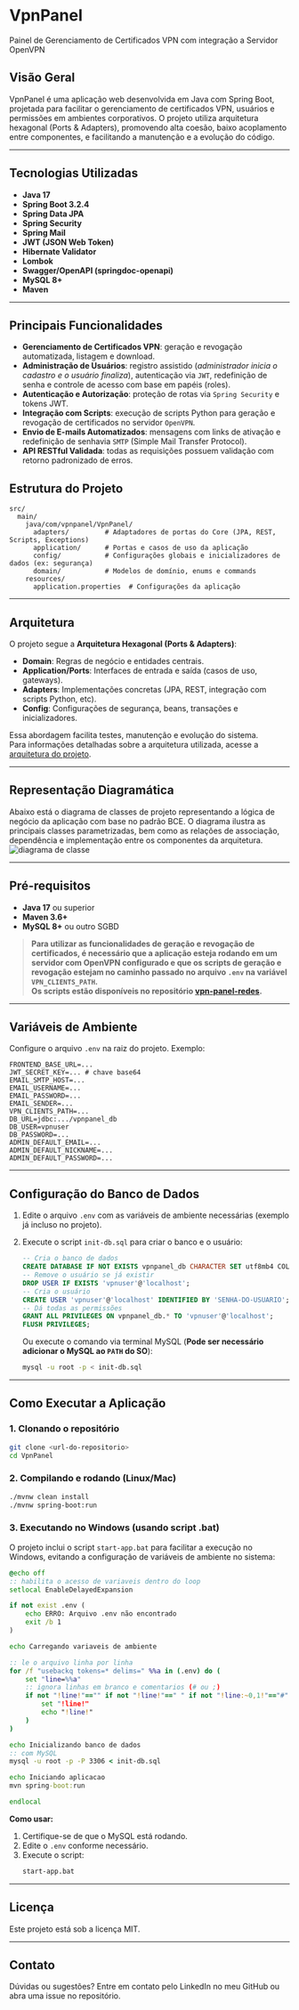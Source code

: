 # VpnPanel

Painel de Gerenciamento de Certificados VPN com integração a Servidor OpenVPN 

## Visão Geral
VpnPanel é uma aplicação web desenvolvida em Java com Spring Boot, projetada para facilitar o gerenciamento de certificados VPN, usuários e permissões em ambientes corporativos. O projeto utiliza arquitetura hexagonal (Ports & Adapters), promovendo alta coesão, baixo acoplamento entre componentes, e facilitando a manutenção e a evolução do código.

---

## Tecnologias Utilizadas
- **Java 17**
- **Spring Boot 3.2.4**
- **Spring Data JPA**
- **Spring Security**
- **Spring Mail**
- **JWT (JSON Web Token)**
- **Hibernate Validator**
- **Lombok**
- **Swagger/OpenAPI (springdoc-openapi)**
- **MySQL 8+**
- **Maven**

---

## Principais Funcionalidades

- **Gerenciamento de Certificados VPN**: geração e revogação automatizada, listagem e download.
- **Administração de Usuários**: registro assistido (*administrador inicia o cadastro e o usuário finaliza*), autenticação via `JWT`, redefinição de senha e controle de acesso com base em papéis (roles).
- **Autenticação e Autorização**: proteção de rotas via `Spring Security` e tokens JWT.
- **Integração com Scripts**: execução de scripts Python para geração e revogação de certificados no servidor `OpenVPN`.
- **Envio de E-mails Automatizados**: mensagens com links de ativação e redefinição de senhavia `SMTP` (Simple Mail Transfer Protocol).
- **API RESTful Validada**: todas as requisições possuem validação com retorno padronizado de erros.

## Estrutura do Projeto
```
src/
  main/
    java/com/vpnpanel/VpnPanel/
      adapters/         # Adaptadores de portas do Core (JPA, REST, Scripts, Exceptions)
      application/      # Portas e casos de uso da aplicação
      config/           # Configurações globais e inicializadores de dados (ex: segurança)
      domain/           # Modelos de domínio, enums e commands
    resources/
      application.properties  # Configurações da aplicação
```

---

## Arquitetura
O projeto segue a **Arquitetura Hexagonal (Ports & Adapters)**:
- **Domain**: Regras de negócio e entidades centrais.
- **Application/Ports**: Interfaces de entrada e saída (casos de uso, gateways).
- **Adapters**: Implementações concretas (JPA, REST, integração com scripts Python, etc).
- **Config**: Configurações de segurança, beans, transações e inicializadores.

Essa abordagem facilita testes, manutenção e evolução do sistema.<br>
Para informações detalhadas sobre a arquitetura utilizada, acesse a [arquitetura do projeto][archi].

---

## Representação Diagramática
Abaixo está o diagrama de classes de projeto representando a lógica de negócio da aplicação com base no padrão BCE. O diagrama ilustra as principais classes parametrizadas, bem como as relações de associação, dependência e implementação entre os componentes da arquitetura.
![diagrama de classe](docs/class-diagram-vpnpanel.png)

---

## Pré-requisitos
- **Java 17** ou superior
- **Maven 3.6+**
- **MySQL 8+** ou outro SGBD

>**Para utilizar as funcionalidades de geração e revogação de certificados, é necessário que a aplicação esteja rodando em um servidor com OpenVPN configurado e que os scripts de geração e revogação estejam no caminho passado no arquivo `.env` na variável `VPN_CLIENTS_PATH`.<br>
Os scripts estão disponíveis no repositório [vpn-panel-redes][repo_scripts].**

---

## Variáveis de Ambiente
Configure o arquivo `.env` na raiz do projeto. Exemplo:
```env
FRONTEND_BASE_URL=...
JWT_SECRET_KEY=... # chave base64
EMAIL_SMTP_HOST=...
EMAIL_USERNAME=...
EMAIL_PASSWORD=...
EMAIL_SENDER=...
VPN_CLIENTS_PATH=...
DB_URL=jdbc:.../vpnpanel_db
DB_USER=vpnuser
DB_PASSWORD=...
ADMIN_DEFAULT_EMAIL=...
ADMIN_DEFAULT_NICKNAME=...
ADMIN_DEFAULT_PASSWORD=...
``` 
---

## Configuração do Banco de Dados
1. Edite o arquivo `.env` com as variáveis de ambiente necessárias (exemplo já incluso no projeto).

2. Execute o script `init-db.sql` para criar o banco e o usuário:
   ```sql
   -- Cria o banco de dados
   CREATE DATABASE IF NOT EXISTS vpnpanel_db CHARACTER SET utf8mb4 COLLATE utf8mb4_unicode_ci;
   -- Remove o usuário se já existir
   DROP USER IF EXISTS 'vpnuser'@'localhost';
   -- Cria o usuário
   CREATE USER 'vpnuser'@'localhost' IDENTIFIED BY 'SENHA-DO-USUARIO';
   -- Dá todas as permissões
   GRANT ALL PRIVILEGES ON vpnpanel_db.* TO 'vpnuser'@'localhost';
   FLUSH PRIVILEGES;
   ```
   Ou execute o comando via terminal MySQL (**Pode ser necessário adicionar o MySQL ao `PATH` do SO**):
   ```sh
   mysql -u root -p < init-db.sql
   ```

---

## Como Executar a Aplicação
### 1. Clonando o repositório
```sh
git clone <url-do-repositorio>
cd VpnPanel
```

### 2. Compilando e rodando (Linux/Mac)
```sh
./mvnw clean install
./mvnw spring-boot:run
```

### 3. Executando no Windows (usando script .bat)
O projeto inclui o script `start-app.bat` para facilitar a execução no Windows, evitando a configuração de variáveis de ambiente no sistema:

```bat
@echo off
:: habilita o acesso de variaveis dentro do loop
setlocal EnableDelayedExpansion

if not exist .env (
    echo ERRO: Arquivo .env não encontrado
    exit /b 1
)

echo Carregando variaveis de ambiente

:: le o arquivo linha por linha
for /f "usebackq tokens=* delims=" %%a in (.env) do (
    set "line=%%a"
    :: ignora linhas em branco e comentarios (# ou ;)
    if not "!line!"=="" if not "!line!"==" " if not "!line:~0,1!"=="#" if not "!line:~0,1!"==";" (
        set "!line!"
        echo "!line!"
    )
)

echo Inicializando banco de dados
:: com MySQL
mysql -u root -p -P 3306 < init-db.sql

echo Iniciando aplicacao
mvn spring-boot:run

endlocal
```

**Como usar:**
1. Certifique-se de que o MySQL está rodando.
2. Edite o `.env` conforme necessário.
3. Execute o script:
   ```sh
   start-app.bat
   ```

---

## Licença
Este projeto está sob a licença MIT.

---

## Contato
Dúvidas ou sugestões? Entre em contato pelo LinkedIn no meu GitHub ou abra uma issue no repositório.

<!--links-->
[archi]: ARCHITECTURE.md
[repo_scripts]: https://github.com/Yilumit/painel-vpn-redes
